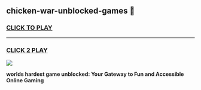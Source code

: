 
## chicken-war-unblocked-games 👋
<h3>
<a href="https://premium.freeplayer.one?title=chicken-war-unblocked-games&ref=14F">CLICK TO PLAY</a></h3>
<hr>

<h3>
<a href="https://premium.freeplayer.one?title=chicken-war-unblocked-games&ref=14F">CLICK 2 PLAY</a>
  
</h3>

<a href="https://premium.freeplayer.one?title=chicken-war-unblocked-games&ref=12F/"><img src="https://clearcache.store/games.png"></a>


**worlds hardest game unblocked: Your Gateway to Fun and Accessible Online Gaming**
